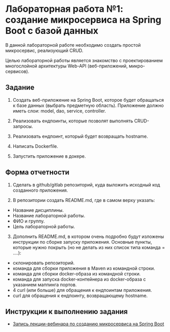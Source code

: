 # Лабораторная работа №1: создание микросервиса на Spring Boot с базой данных

В данной лабораторной работе необходимо создать простой микросервис, реализующий CRUD.

Целью лабораторной работы является знакомство с проектированием многослойной архитектуры Web-API (веб-приложений, микро-сервисов). 

## Задание

1. Создать веб-приложение на Spring Boot, которое будет обращаться к базе данных (выбрать предметную область). Приложение должно иметь слои: model, dao, service, controller.

2. Реализовать ендпоинты, которые позволят выполнять CRUD-запросы.

3. Реализовать ендпоинт, который будет возвращать hostname.

4. Написать Dockerfile.

5. Запустить приложение в докере.

## Форма отчетности

1. Сделать в github/gitlab репозиторий, куда выложить исходный код созданного приложения.

2. В репозитории создать README.md, где в самом верху указать:
* Название дисциплины.
* Название лабораторной работы.
* ФИО и группу.
* Цель лабораторной работы.

3. Дополнить README.md, в котором очень подробно будут изложены инструкции по сборке запуску приложения. Основные пункты, которые нужно покрыть (но не делать из них список типа команда = ....):

* склонировать репозиторий.
* команда для сборки приложения в Maven из командной строки.
* команда для сборки docker-образа из командной строки.
* команда для запуска docker-контейнера из docker-образа с указанием маппинга портов.
* 4 curl (или больше) для обращения к ендпоинтам приложения.
* curl для обращения к ендпоинту, возвращающему hostname.

## Инструкции к выполнению задания

* [Запись лекции-вебинара по созданию микросервиса на Spring Boot]()
